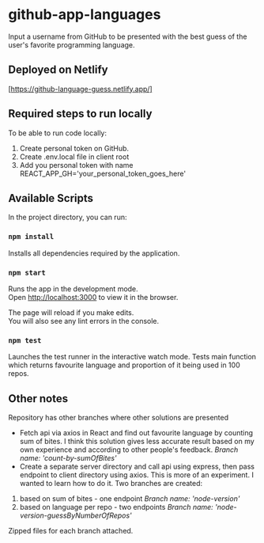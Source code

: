 # github-app-languages
Input a username from GitHub to be presented with the best guess of the user's favorite programming language.

## Deployed on Netlify
[https://github-language-guess.netlify.app/]

## Required steps to run locally

To be able to run code locally: 
1. Create personal token on GitHub. 
2. Create .env.local file in client root
3. Add you personal token with name REACT_APP_GH='your_personal_token_goes_here'


## Available Scripts 

In the project directory, you can run:

### `npm install`

Installs all dependencies required by the application.

### `npm start`

Runs the app in the development mode.\
Open [http://localhost:3000](http://localhost:3000) to view it in the browser.

The page will reload if you make edits.\
You will also see any lint errors in the console.

### `npm test`

Launches the test runner in the interactive watch mode.
Tests main function which returns favourite language and proportion of it being used in 100 repos.

## Other notes

Repository has other branches where other solutions are presented
- Fetch api via axios in React and find out favourite language by counting sum of bites. I think this solution gives less accurate result based on my own experience and according to other people's feedback.
*Branch name: 'count-by-sumOfBites'*
- Create a separate server directory and call api using express, then pass endpoint to client directory using axios. This is more of an experiment. I wanted to learn how to do it. 
Two branches are created: 
1. based on sum of bites - one endpoint *Branch name: 'node-version'*
2. based on language per repo - two endpoints *Branch name: 'node-version-guessByNumberOfRepos'*

Zipped files for each branch attached.
